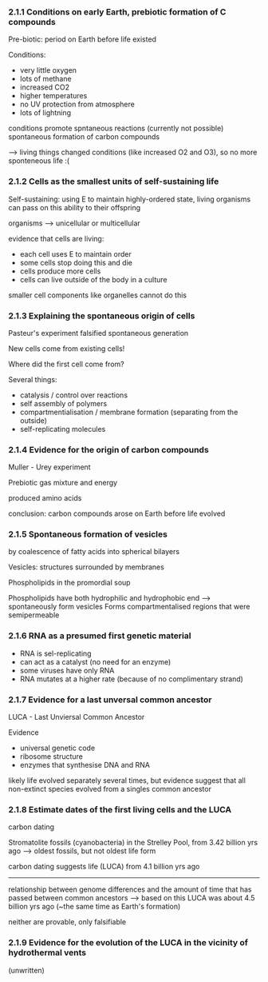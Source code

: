 ### 2.1.1 Conditions on early Earth, prebiotic formation of C compounds

Pre-biotic: period on Earth before life existed

Conditions:
- very little oxygen
- lots of methane
- increased CO2
- higher temperatures
- no UV protection from atmosphere
- lots of lightning

conditions promote spntaneous reactions (currently not possible)
spontaneous formation of carbon compounds

--> living things changed conditions (like increased O2 and O3), so no more sponteneous life :(

### 2.1.2 Cells as the smallest units of self-sustaining life

Self-sustaining: using E to maintain highly-ordered state, living organisms can pass on this ability to their offspring

organisms --> unicellular or multicellular

evidence that cells are living:
 - each cell uses E to maintain order
 - some cells stop doing this and die
 - cells produce more cells
 - cells can live outside of the body in a culture

smaller cell components like organelles cannot do this

### 2.1.3 Explaining the spontaneous origin of cells

Pasteur's experiment falsified spontaneous generation

New cells come from existing cells!

Where did the first cell come from?

Several things:
 - catalysis / control over reactions
 - self assembly of polymers
 - compartmentialisation / membrane formation (separating from the outside)
 - self-replicating molecules

### 2.1.4 Evidence for the origin of carbon compounds

Muller - Urey experiment

Prebiotic gas mixture and energy

produced amino acids

conclusion: carbon compounds arose on Earth before life evolved

### 2.1.5 Spontaneous formation of vesicles
by coalescence of fatty acids into spherical bilayers

Vesicles: structures surrounded by membranes

Phospholipids in the promordial soup

Phospholipids have both hydrophilic and hydrophobic end --> spontaneously form vesicles
Forms compartmentalised regions that were semipermeable

### 2.1.6 RNA as a presumed first genetic material

- RNA is sel-replicating
- can act as a catalyst (no need for an enzyme)
- some viruses have only RNA
- RNA mutates at a higher rate (because of no complimentary strand)

### 2.1.7 Evidence for a last unversal common ancestor

LUCA - Last Unviersal Common Ancestor

Evidence
- universal genetic code
- ribosome structure
- enzymes that synthesise DNA and RNA

likely life evolved separately several times, but evidence suggest that all non-extinct species evolved from a singles common ancestor

### 2.1.8 Estimate dates of the first living cells and the LUCA

carbon dating

Stromatolite fossils (cyanobacteria) in the Strelley Pool, from 3.42 billion yrs ago
--> oldest fossils, but not oldest life form

carbon dating suggests life (LUCA) from 4.1 billion yrs ago

-----------

relationship between genome differences and the amount of time that has passed between common ancestors
--> based on this LUCA was about 4.5 billion yrs ago (~the same time as Earth's formation)

neither are provable, only falsifiable

### 2.1.9 Evidence for the evolution of the LUCA in the vicinity of hydrothermal vents

(unwritten)